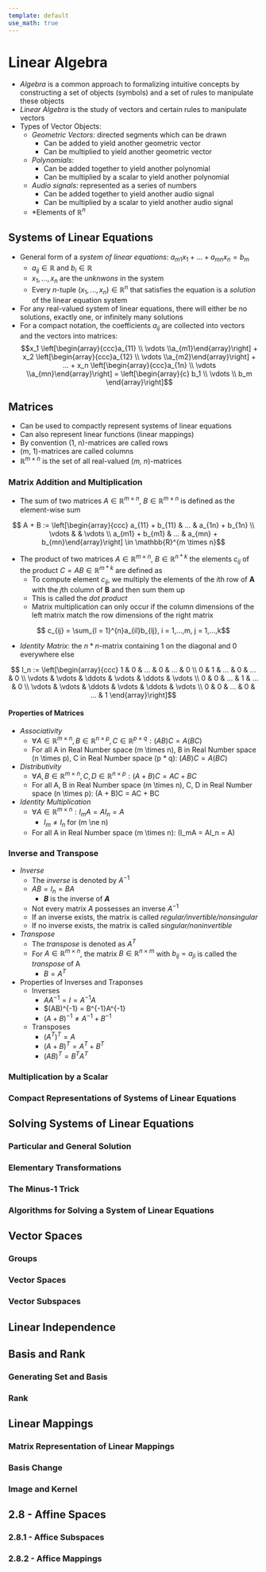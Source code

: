 ```yaml
---
template: default
use_math: true
---
```


# Linear Algebra

- *Algebra* is a common approach to formalizing intuitive concepts by constructing a set of objects (symbols) and a set of rules to manipulate these objects
- *Linear Algebra* is the study of vectors and certain rules to manipulate vectors
- Types of Vector Objects:
    - *Geometric Vectors*: directed segments which can be drawn
        - Can be added to yield another geometric vector
        - Can be multiplied to yield another geometric vector
    - *Polynomials*:
        - Can be added together to yield another polynomial
        - Can be multiplied by a scalar to yield another polynomial
    - *Audio signals*: represented as a series of numbers
        - Can be added together to yield another audio signal
        - Can be multiplied by a scalar to yield another audio signal
    - *Elements of $\mathbb{R}^n$

## Systems of Linear Equations

- General form of a *system of linear equations*: $a_{m1}x_1 + ... + a_{mn}x_n = b_m$
    - $a_{ij} \in \mathbb{R}$ and $b_i \in \mathbb{R}$
    - $x_1,...,x_n$ are the *unknwons* in the system
    - Every *n*-tuple $(x_1,...,x_n) \in \mathbb{R}^n$ that satisfies the equation is a *solution* of the linear equation system
- For any real-valued system of linear equations, there will either be no solutions, exactly one, or infinitely many solutions
- For a compact notation, the coefficients $a_{ij}$ are collected into vectors and the vectors into matrices:
$$x_1 \left[\begin{array}{ccc}a_{11} \\ \vdots \\a_{m1}\end{array}\right] + x_2 \left[\begin{array}{ccc}a_{12} \\ \vdots \\a_{m2}\end{array}\right] + ... + x_n \left[\begin{array}{ccc}a_{1n} \\ \vdots \\a_{mn}\end{array}\right] = \left[\begin{array}{c} b_1 \\ \vdots \\ b_m \end{array}\right]$$


## Matrices

 - Can be used to compactly represent systems of linear equations
 - Can also represent linear functions (linear mappings)
 - By convention (1, n)-matrices are called rows
 - (m, 1)-matrices are called columns
 - $\mathbb{R}^{m \times n}$ is the set of all real-valued (*m, n*)-matrices

### Matrix Addition and Multiplication

- The sum of two matrices $A \in \mathbb{R}^{m \times n}$, $B \in \mathbb{R}^{m \times n}$ is defined as the element-wise sum

$$ A + B := \left[\begin{array}{ccc} a_{11} + b_{11} & ... & a_{1n} + b_{1n} \\ \vdots & & \vdots \\ a_{m1} + b_{m1} & ... & a_{mn} + b_{mn}\end{array}\right] \in \mathbb{R}^{m \times n}$$

- The product of two matrices $A \in \mathbb{R}^{m \times n}$, $B \in \mathbb{R}^{n * k}$ the elements $c_{ij}$ of the product $C = AB \in \mathbb{R}^{m * k}$ are defined as
    - To compute element $c_{ij}$, we multiply the elements of the *i*th row of **A** with the *j*th column of **B** and then sum them up
    - This is called the *dot product*
    - Matrix multiplication can only occur if the column dimensions of the left matrix match the row dimensions of the right matrix

$$ c_{ij} = \sum_{l = 1}^{n}a_{il}b_{lj}, i = 1,...,m, j = 1,...,k$$

- *Identity Matrix*: the $n * n$-matrix containing 1 on the diagonal and 0 everywhere else

$$ I_n := \left[\begin{array}{ccc} 1 & 0 & ... & 0 & ... & 0 \\ 0 & 1 & ... & 0 & ... & 0 \\ \vdots & \vdots & \ddots & \vdots & \ddots & \vdots \\ 0 & 0 & ... & 1 & ... & 0 \\ \vdots & \vdots & \ddots & \vdots & \ddots & \vdots \\ 0 & 0 & ... & 0 & ... & 1 \end{array}\right]$$

#### Properties of Matrices

- *Associativity*
    - $\forall A \in \mathbb{R}^{m \times n}, B \in \mathbb{R}^{n \times p}, C \in \mathbb{R}^{p \times q}: (AB)C = A(BC)$
    - For all A in Real Number space (m \times n), B in Real Number space (n \times p), C in Real Number space (p * q): $(AB)C = A(BC)$
- *Distributivity*
    - $\forall A, B \in \mathbb{R}^{m \times n}, C, D \in \mathbb{R}^{n \times p}: (A + B)C = AC + BC$
    - For all A, B in Real Number space (m \times n), C, D in Real Number space (n \times p): (A + B)C = AC + BC
- *Identity Multiplication*
    - $\forall A \in \mathbb{R}^{m \times n}: I_mA = AI_n = A$
        - $I_m \ne I_n$ for (m \ne n)
    - For all A in Real Number space (m \times n): (I_mA = AI_n = A)


### Inverse and Transpose

- *Inverse*
    - The *inverse* is denoted by $A^{-1}$
    - $AB = I_n = BA$
        - ***B*** is the inverse of ***A***
    - Not every matrix $A$ possesses an inverse $A^{-1}$
    - If an inverse exists, the matrix is called *regular/invertible/nonsingular*
    - If no inverse exists, the matrix is called *singular/noninvertible*
- *Transpose*
    - The *transpose* is denoted as $A^T$
    - For $A \in \mathbb{R}^{m \times n}$, the matrix $B \in \mathbb{R}^{n \times m}$ with $b_{ij} = a_{ji}$ is called the *transpose* of A
        - $B = A^T$
- Properties of Inverses and Traponses
    - Inverses
        - $AA^{-1} = I = A^{-1}A$
        - $(AB)^{-1} = B^{-1}A^{-1}
        - $(A + B)^{-1} \ne A^{-1} + B^{-1}$
    - Transposes
        - $(A^T)^T = A$
        - $(A + B)^T = A^T + B^T$
        - $(AB)^T = B^TA^T$

### Multiplication by a Scalar



### Compact Representations of Systems of Linear Equations



## Solving Systems of Linear Equations



### Particular and General Solution



### Elementary Transformations



### The Minus-1 Trick



### Algorithms for Solving a System of Linear Equations



## Vector Spaces



### Groups



### Vector Spaces



### Vector Subspaces



## Linear Independence



## Basis and Rank



### Generating Set and Basis



### Rank



## Linear Mappings



### Matrix Representation of Linear Mappings



### Basis Change



### Image and Kernel



## 2.8 - Affine Spaces



### 2.8.1 - Affice Subspaces



### 2.8.2 - Affice Mappings